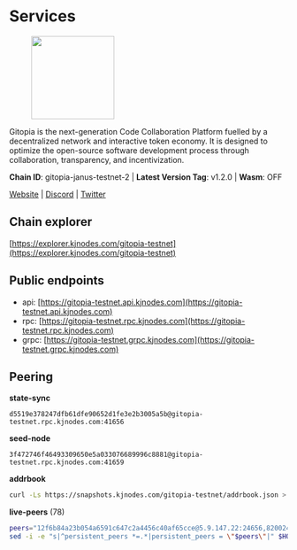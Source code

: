 # Services

<figure><img src="https://raw.githubusercontent.com/kj89/testnet_manuals/main/pingpub/logos/gitopia.png" width="150" alt=""><figcaption></figcaption></figure>

Gitopia is the next-generation Code Collaboration Platform fuelled by  a decentralized network and interactive token economy. It is designed  to optimize the open-source software development process through  collaboration, transparency, and incentivization.

**Chain ID**: gitopia-janus-testnet-2 | **Latest Version Tag**: v1.2.0 | **Wasm**: OFF

[Website](https://gitopia.com/) | [Discord](https://discord.gg/hFTXCGNYDZ) | [Twitter](https://twitter.com/gitopiaDAO)




## Chain explorer
[https://explorer.kjnodes.com/gitopia-testnet](https://explorer.kjnodes.com/gitopia-testnet)

## Public endpoints

* api: [https://gitopia-testnet.api.kjnodes.com](https://gitopia-testnet.api.kjnodes.com)
* rpc: [https://gitopia-testnet.rpc.kjnodes.com](https://gitopia-testnet.rpc.kjnodes.com)
* grpc: [https://gitopia-testnet.grpc.kjnodes.com](https://gitopia-testnet.grpc.kjnodes.com)

## Peering

**state-sync**

```text
d5519e378247dfb61dfe90652d1fe3e2b3005a5b@gitopia-testnet.rpc.kjnodes.com:41656
```

**seed-node**

```text
3f472746f46493309650e5a033076689996c8881@gitopia-testnet.rpc.kjnodes.com:41659
```

**addrbook**
```bash
curl -Ls https://snapshots.kjnodes.com/gitopia-testnet/addrbook.json > $HOME/.gitopia/config/addrbook.json
```

**live-peers** (78)
```bash
peers="12f6b84a23b054a6591c647c2a4456c40af65cce@5.9.147.22:24656,820024c34989e7605d9367847e1fc2d01ad763bd@65.109.92.235:30656,6fa19dbe0236fc9328513ced95d9dd6f8330dbf3@34.160.118.165:26656,d2975b49708dc92ee3b7da1d72e3eee3119d1d0c@167.86.105.216:656,d5519e378247dfb61dfe90652d1fe3e2b3005a5b@65.109.68.190:41656,61d2b313e2adc9d7990944f8ab5a6f9ecf08084f@65.21.122.171:16656,995177c4b8c2b498de50483a614f9e30bf02e843@65.109.130.180:26656,9bb344d83fc1fafc4bce6b8e4a95b82f37ac4f31@82.208.20.136:26656,5c2a752c9b1952dbed075c56c600c3a79b58c395@195.3.220.140:27036,798cf016b5150592badc8257402312fc50b7361d@65.108.45.200:26878,399d4e19186577b04c23296c4f7ecc53e61080cb@34.143.189.236:26656,481189b7e246f6c824a969482446c49abbfe76b8@161.97.172.147:26656,ee812a11525cf7e2de4bd63e66aed8b8de337902@38.242.235.199:41656,292c099fc654a1331d3b62a1b939f867b62ef434@45.85.147.242:656,3e5ba61e8481c6c71d3f2cc022dd6671ed7cacf8@65.21.170.3:41656,b3fd4ef48229a6dbc0c9929f6f2e88143980c452@94.250.202.158:26656,4e0e57bcac8aa2bc3188d5b7845eeee61a61f3f0@194.163.170.165:26656,dc53e8e177319816b1c898ca79f821369ea96b26@209.145.56.41:41656,95fbdc6d62be17db6688222b15b57d3e795ed07a@167.86.84.102:656,c78af3c8a2fa3d398dedb1ad9052eaf60dc27434@95.216.163.254:41656,eccdf1d5bf33bc1733838562b4d4a4a45869c3a8@135.181.183.93:41656,6ea375302fdd319ef64e013f469e286faf739da8@213.239.207.165:20086,ffb4f7d43d6449c292d4e60c8a48eb3d31c39691@38.242.139.100:656,975a3ade04fc92d00c7ad59d536506fde46169e7@167.86.96.233:656,ae5d5b47ea732ff509114f405967f61eb3d86ac6@75.119.146.171:656,3989c44e8af3427b22a71a94185e85df99d450b4@149.102.158.188:41656,0eb70bf5e2403694109f9bba184570074c2dfdd5@38.242.235.255:26656,f0b8227e40f25eaec0e25b9e91ca199d2d9a1ecb@167.86.94.177:656,37c3d29df83da59e5a258d413e2f89365ab05711@85.239.243.12:656,de5ad8914c55b02f4402fdd114bd8dc33d67f539@24.199.111.244:26656,61c85d47e1dd86d5a5849450b849078d4d13184b@85.239.244.123:26656,38f4e436b28b05850fa9b67cadf0700123cec094@45.10.154.166:26656,53b421af01f3260e949d6a9c2dc09e3b1dbf9fb6@109.205.181.30:41656,98bdfc67810bf7ac8f5c45b2c677b4bf199eb42e@185.193.67.65:41656,c2beb74ebaf76137702732f6076c9a319bf15262@159.69.72.247:41656,007d2419fea80aee707d009af0153f5105c53379@38.242.139.164:656,e88708f6bda2af195f0ec48b9868e588ead964fb@144.91.82.239:26656,b6651c7b043ef4bdccd7906b0f06de2bbdfe8a60@193.46.243.75:26656,9912d5c8d59b7736b0702b18aeb386efe7e46f3f@164.68.111.239:656,c03e9f152bb1becc54d4424d02249135d39be09f@81.0.218.106:41656,c84906b19dc7dc7bda94ab2167d4b0af64a28b49@45.151.122.191:656,52098a0fdd0dc566615ad37492019d252635bdda@45.85.249.131:656,2f0484f05aa2d58d91aa21ea7cb9ce81c2e207ea@85.239.240.187:26656,f9b892ea2e8ed8aa83f7b98e7e47371c23b01924@213.239.207.175:36656,09538ba6159f454a17d76501c59e23bad6fc9d3d@85.190.246.67:26656,c14575ac7dc6c9134c13929fc210efee2bf40199@34.143.188.67:26656,95203479677e2ab00b1fb0bc1359294d4612e684@85.239.231.0:26656,8bec864d68a2542233ba37ac94c723fdf0b8e175@45.151.122.136:656,8d45cada398e1035e220857a84021fabfa723248@2.58.82.21:26656,7f2339fc6a6dca666d8ffbbe4e61443d58e0e759@109.123.255.8:26656,2330fa28b8613786c741778d057616e3b91a8ae9@38.242.132.201:36656,e1ab0573d55ff92fad55d2929e353904f1bbe36f@135.181.16.252:31656,bc688b2be879ba5bfa34587e096a9c9a4df2e6d4@45.151.122.116:656,4cd60a4dd4211d38d948a86a614f1fd8d3d274eb@75.119.153.139:656,05182a9b6121c9fcbb493f9bb3843e20e076e479@38.242.231.113:656,075aa5cd1437de2a072878c347f9d4eb5849c842@86.48.5.165:26656,df09684bec670d3f12b4349232c4647965811dcc@5.180.151.32:26656,93c4c73375b5f52020e7e7bd3f901ee28f07e6b7@109.123.243.66:41656,b745e0c6a1e0c7ec248ec274cfd038ed4bc4c2cf@65.21.134.202:26356,66f94651fb02f277c90c605a38df549d3c0a9269@75.119.151.217:26656,41447799f72415859f8f5084577d5f4b93528d67@167.86.122.45:656,955c997a67a82cbd005e5b2b7010a1de3ac54355@38.242.241.74:26656,0f9400d75b253a52845404fab9bc0f9cd1d09304@65.108.129.104:22656,7d819fa869f7c5b42c2c7a9538e1a9e7a52cfdee@65.108.226.26:24656,63381c5528ed8ca93f9ba31008a9630d21b29a97@142.132.152.46:46656,bbc6a1e115185d5bffcbbf5520dca1c3d626e599@109.123.255.50:26656,a068b93722efaeaec97f5b86c694d1171241f498@84.46.248.70:41656,03073657e8bc5bcf71e7fd8df281ab8dcbc8821a@45.151.122.130:656,a02040f535488596869052098ba9a8271aea7027@65.21.203.204:41656,e17763e03ef6819b6f549b97abe9da7a1a7eeac8@164.68.121.241:656,2c91eedc679744da7972ab7cab1bddf3cb9e8c0a@109.123.241.209:26656,ac606e28c081c679dc23d9a94c29842be8f8b1f1@45.85.249.133:656,20d07d917c06d19653b44e529c4495281949f81f@77.92.132.67:26656,4b9e9dd938e2fc3e2838981c28527e0eaa0d6dfb@134.122.37.7:41656,ad33cf22f96e43448798686ed0f7428b8fdacf5b@5.161.90.174:656,314ee8896c9f9e39450dc25623f8019cf316ed60@38.242.135.124:26656,7da6c90fe420bca73b5274884236134acf49d565@35.168.32.254:26656,e2be58a29887accfae3eba7a68147b99f1d3dd5d@65.108.150.175:26656"
sed -i -e "s|^persistent_peers *=.*|persistent_peers = \"$peers\"|" $HOME/.gitopia/config/config.toml
```
